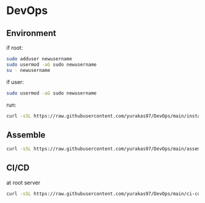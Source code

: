 # DevOps

<h2>Environment</h2>

if root:
```bash
sudo adduser newusername
sudo usermod -aG sudo newusername
su - newusername
```

if user:
```bash
sudo usermod -aG sudo newusername
```

run:
```bash
curl -sSL https://raw.githubusercontent.com/yurakas97/DevOps/main/install_devops_tools.sh | bash
```

<h2>Assemble</h2>

```bash
curl -sSL https://raw.githubusercontent.com/yurakas97/DevOps/main/assemble.sh | bash
```
<h2>CI/CD</h2>

at root server

```bash
curl -sSL https://raw.githubusercontent.com/yurakas97/DevOps/main/ci-cd.sh | bash
```
